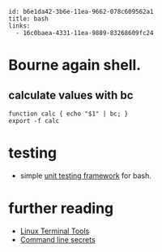 ```
id: b6e1da42-3b6e-11ea-9662-078c609562a1
title: bash
links:
  - 16c0baea-4331-11ea-9889-83268609fc24
```

# Bourne again shell.

## calculate values with bc

```
function calc { echo "$1" | bc; }
export -f calc
```

# testing

* simple [unit testing framework][1] for bash.

# further reading

* [Linux Terminal Tools][2]
* [Command line secrets][3]

[1]: https://github.com/pgrange/bash_unit
[2]: https://ketancmaheshwari.github.io/pdfs/LPT_LISA.pdf
[3]: https://smallstep.com/blog/command-line-secrets/
